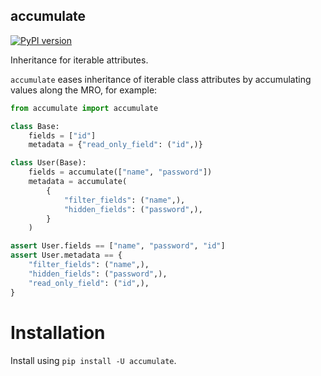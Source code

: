 accumulate
----------

[![PyPI version](https://badge.fury.io/py/accumulate.svg)](https://badge.fury.io/py/accumulate)

Inheritance for iterable attributes.

`accumulate` eases inheritance of iterable class attributes by accumulating values along the MRO, for example:

```python
from accumulate import accumulate

class Base:
    fields = ["id"]
    metadata = {"read_only_field": ("id",)}

class User(Base):
    fields = accumulate(["name", "password"])
    metadata = accumulate(
        {
            "filter_fields": ("name",),
            "hidden_fields": ("password",),
        }
    )

assert User.fields == ["name", "password", "id"]
assert User.metadata == {
    "filter_fields": ("name",),
    "hidden_fields": ("password",),
    "read_only_field": ("id",),
}
```

# Installation

Install using `pip install -U accumulate`.
